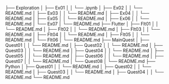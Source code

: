 ├── Exploration
│   ├── Ex01
│   │   └──  .ipynb
│   ├── Ex02
│   │   └── README.md
│   ├── Ex03
│   │   └── README.md
│   ├── Ex04
│   │   └── README.md
│   ├── Ex05
│   │   └── README.md
│   ├── Ex06
│   │   └── README.md
│   └── Ex07
│       └── README.md
├── Flutter
│   ├── Flt01
│   │   └── README.md
│   ├── Flt02
│   │   └── README.md
│   ├── Flt03
│   │   └── README.md
│   ├── Flt04
│   │   └── README.md
│   ├── Flt05
│   │   └── README.md
│   └── Flt06
│       └── README.md
├── MainQuest
│   ├── Quest01
│   │   └── README.md
│   ├── Quest02
│   │   └── README.md
│   ├── Quest03
│   │   └── README.md
│   ├── Quest04
│   │   └── README.md
│   ├── Quest05
│   │   └── README.md
│   ├── Quest06
│   │   └── README.md
│   ├── Quest07
│   │   └── README.md
│   └── Quest08
│       └── README.md
├── Python
│   ├── Quest01
│   │   └── README.md
│   ├── Quest02
│   │   └── README.md
│   ├── Quest03
│   │   └── README.md
│   ├── Quest04
│   │   └── README.md
└── README.md
